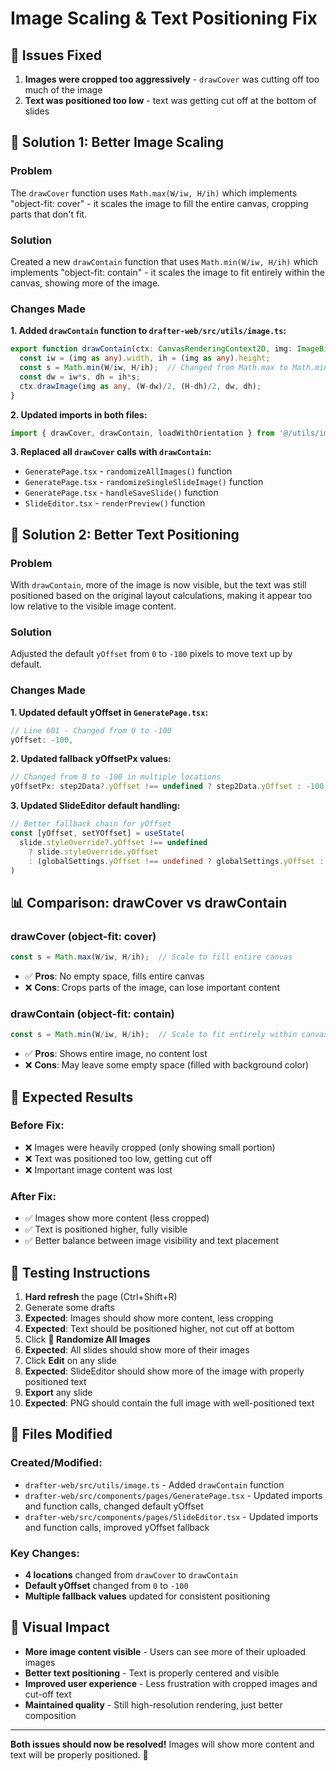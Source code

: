 # Image Scaling & Text Positioning Fix

## 🎯 **Issues Fixed**

1. **Images were cropped too aggressively** - `drawCover` was cutting off too much of the image
2. **Text was positioned too low** - text was getting cut off at the bottom of slides

## 🔧 **Solution 1: Better Image Scaling**

### **Problem**
The `drawCover` function uses `Math.max(W/iw, H/ih)` which implements "object-fit: cover" - it scales the image to fill the entire canvas, cropping parts that don't fit.

### **Solution**
Created a new `drawContain` function that uses `Math.min(W/iw, H/ih)` which implements "object-fit: contain" - it scales the image to fit entirely within the canvas, showing more of the image.

### **Changes Made**

**1. Added `drawContain` function to `drafter-web/src/utils/image.ts`:**
```typescript
export function drawContain(ctx: CanvasRenderingContext2D, img: ImageBitmap | HTMLImageElement, W: number, H: number) {
  const iw = (img as any).width, ih = (img as any).height;
  const s = Math.min(W/iw, H/ih);  // Changed from Math.max to Math.min
  const dw = iw*s, dh = ih*s;
  ctx.drawImage(img as any, (W-dw)/2, (H-dh)/2, dw, dh);
}
```

**2. Updated imports in both files:**
```typescript
import { drawCover, drawContain, loadWithOrientation } from '@/utils/image'
```

**3. Replaced all `drawCover` calls with `drawContain`:**
- `GeneratePage.tsx` - `randomizeAllImages()` function
- `GeneratePage.tsx` - `randomizeSingleSlideImage()` function  
- `GeneratePage.tsx` - `handleSaveSlide()` function
- `SlideEditor.tsx` - `renderPreview()` function

## 🔧 **Solution 2: Better Text Positioning**

### **Problem**
With `drawContain`, more of the image is now visible, but the text was still positioned based on the original layout calculations, making it appear too low relative to the visible image content.

### **Solution**
Adjusted the default `yOffset` from `0` to `-100` pixels to move text up by default.

### **Changes Made**

**1. Updated default yOffset in `GeneratePage.tsx`:**
```typescript
// Line 601 - Changed from 0 to -100
yOffset: -100,
```

**2. Updated fallback yOffsetPx values:**
```typescript
// Changed from 0 to -100 in multiple locations
yOffsetPx: step2Data?.yOffset !== undefined ? step2Data.yOffset : -100,
```

**3. Updated SlideEditor default handling:**
```typescript
// Better fallback chain for yOffset
const [yOffset, setYOffset] = useState(
  slide.styleOverride?.yOffset !== undefined 
    ? slide.styleOverride.yOffset 
    : (globalSettings.yOffset !== undefined ? globalSettings.yOffset : -100)
)
```

## 📊 **Comparison: drawCover vs drawContain**

### **drawCover (object-fit: cover)**
```typescript
const s = Math.max(W/iw, H/ih);  // Scale to fill entire canvas
```
- ✅ **Pros**: No empty space, fills entire canvas
- ❌ **Cons**: Crops parts of the image, can lose important content

### **drawContain (object-fit: contain)**
```typescript
const s = Math.min(W/iw, H/ih);  // Scale to fit entirely within canvas
```
- ✅ **Pros**: Shows entire image, no content lost
- ❌ **Cons**: May leave some empty space (filled with background color)

## 🎯 **Expected Results**

### **Before Fix:**
- ❌ Images were heavily cropped (only showing small portion)
- ❌ Text was positioned too low, getting cut off
- ❌ Important image content was lost

### **After Fix:**
- ✅ Images show more content (less cropped)
- ✅ Text is positioned higher, fully visible
- ✅ Better balance between image visibility and text placement

## 🧪 **Testing Instructions**

1. **Hard refresh** the page (Ctrl+Shift+R)
2. Generate some drafts
3. **Expected**: Images should show more content, less cropping
4. **Expected**: Text should be positioned higher, not cut off at bottom
5. Click **🎲 Randomize All Images**
6. **Expected**: All slides should show more of their images
7. Click **Edit** on any slide
8. **Expected**: SlideEditor should show more of the image with properly positioned text
9. **Export** any slide
10. **Expected**: PNG should contain the full image with well-positioned text

## 📝 **Files Modified**

### **Created/Modified:**
- `drafter-web/src/utils/image.ts` - Added `drawContain` function
- `drafter-web/src/components/pages/GeneratePage.tsx` - Updated imports and function calls, changed default yOffset
- `drafter-web/src/components/pages/SlideEditor.tsx` - Updated imports and function calls, improved yOffset fallback

### **Key Changes:**
- **4 locations** changed from `drawCover` to `drawContain`
- **Default yOffset** changed from `0` to `-100`
- **Multiple fallback values** updated for consistent positioning

## 🎨 **Visual Impact**

- **More image content visible** - Users can see more of their uploaded images
- **Better text positioning** - Text is properly centered and visible
- **Improved user experience** - Less frustration with cropped images and cut-off text
- **Maintained quality** - Still high-resolution rendering, just better composition

---

**Both issues should now be resolved!** Images will show more content and text will be properly positioned. 🎉


